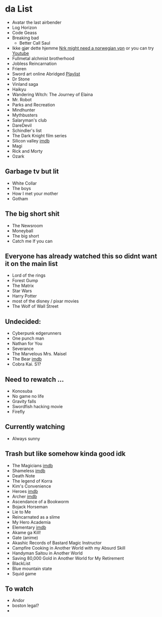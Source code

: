 
# da List
* Avatar the last airbender
* Log Horizon
* Code Geass
* Breaking bad
    * Better Call Saul
* Ikke gjør dette hjemme [Nrk might need a norwegian vpn](https://tv.nrk.no/serie/ikke-gjoer-dette-hjemme/sesong/1) or you can try [Youtube](https://www.youtube.com/playlist?list=PLE279C4930CF39A89)
* Fullmetal alchmist brotherhood
* Jobless Reincarnation
* Frieren
* Sword art online Abridged [Playlist](https://www.youtube.com/watch?v=V6kJKxvbgZ0&list=PLuAOJfsMefuej06Q3n4QrSSC7qYjQ-FlU)
* Dr Stone
* Vinland saga
* Haikyu
* Wandering Witch: The Journey of Elaina
* Mr. Robot
* Parks and Recreation
* Mindhunter
* Mythbusters
* Salaryman's club
* DareDevil
* Schindler's list
* The Dark Knight film series
* Silicon valley [imdb](https://www.imdb.com/title/tt2575988)
* Magi
* Rick and Morty
* Ozark

## Garbage tv but lit
* White Collar
* The boys
* How I met your mother
* Gotham

## The big short shit
* The Newsroom 
* Moneyball
* The big short
* Catch me If you can

## Everyone has already watched this so didnt want it on the main list 
* Lord of the rings
* Forest Gump
* The Matrix
* Star Wars
* Harry Potter
* most of the disney / pixar movies
* The Wolf of Wall Street



## Undecided:
* Cyberpunk edgerunners
* One punch man
* Nathan for You
* Severance
* The Marvelous Mrs. Maisel
* The Bear [imdb](https://www.imdb.com/title/tt14452776/?ref_=chttvtp_i_167)
* Cobra Kai. S1?

## Need to rewatch ...
* Konosuba
* No game no life
* Gravity falls
* Swordfish hacking movie
* Firefly

## Currently watching
* Always sunny


## Trash but like somehow kinda good idk
* The Magicians [imdb](https://www.imdb.com/title/tt4254242/)
* Shameless [imdb](https://www.imdb.com/title/tt1586680/?ref_=chttvtp_t_211)
* Death Note
* The legend of Korra
* Kim's Convenience 
* Heroes [imdb](https://www.imdb.com/title/tt0813715/)
* Archer [imdb](https://www.imdb.com/title/tt1486217/?ref_=chttvtp_i_155)
* Ascendance of a Bookworm
* Bojack Horseman 
* Lie to Me
* Reincarnated as a slime
* My Hero Academia
* Elementary [imdb](https://www.imdb.com/title/tt2191671/)
* Akame ga Kill!
* Gate (anime)
* Akashic Records of Bastard Magic Instructor
* Campfire Cooking in Another World with my Absurd Skill
* Handyman Saitou in Another World
* Saving 80,000 Gold in Another World for My Retirement
* BlackList
* Blue mountain state
* Squid game




## To watch
* Andor
* boston legal?
* 